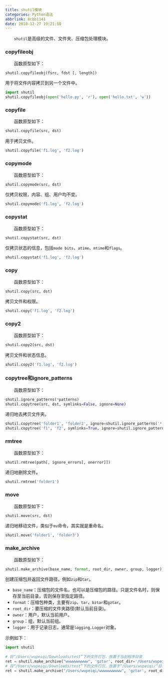 ```yaml
---
title: shutil模块
categories: Python语法
abbrlink: 8cbb1141
date: 2018-12-27 19:21:58
---
```

&emsp;&emsp;`shutil`是高级的文件、文件夹、压缩包处理模块。

### copyfileobj

&emsp;&emsp;函数原型如下：

``` python
shutil.copyfileobj(fsrc, fdst [, length])
```

用于将文件内容拷贝到另一个文件中。

``` python
import shutil
shutil.copyfileobj(open('hello.py', 'r'), open('hello.txt', 'w'))
```

### copyfile

&emsp;&emsp;函数原型如下：

``` python
shutil.copyfile(src, dst)
```

用于拷贝文件。

``` python
shutil.copyfile('f1.log', 'f2.log')
```

### copymode

&emsp;&emsp;函数原型如下：

``` python
shutil.copymode(src, dst)
```

仅拷贝权限，内容、组、用户均不变。

``` python
shutil.copymode('f1.log', 'f2.log')
```

### copystat

&emsp;&emsp;函数原型如下：

``` python
shutil.copystat(src, dst)
```

仅拷贝状态的信息，包括`mode bits`、`atime`、`mtime`和`flags`。

``` python
shutil.copystat('f1.log', 'f2.log')
```

### copy

&emsp;&emsp;函数原型如下：

``` python
shutil.copy(src, dst)
```

拷贝文件和权限。

``` python
shutil.copy('f1.log', 'f2.log')
```

### copy2

&emsp;&emsp;函数原型如下：

``` python
shutil.copy2(src, dst)
```

拷贝文件和状态信息。

``` python
shutil.copy2('f1.log', 'f2.log')
```

### copytree和ignore_patterns

&emsp;&emsp;函数原型如下：

``` python
shutil.ignore_patterns(*patterns)
shutil.copytree(src, dst, symlinks=False, ignore=None)
```

递归地去拷贝文件夹。

``` python
shutil.copytree('folder1', 'folder2', ignore=shutil.ignore_patterns('*.pyc', 'tmp*'))
shutil.copytree('f1', 'f2', symlinks=True, ignore=shutil.ignore_patterns('*.pyc', 'tmp*'))
```

### rmtree

&emsp;&emsp;函数原型如下：

``` python
shutil.rmtree(path[, ignore_errors[, onerror]])
```

递归地删除文件。

``` python
shutil.rmtree('folder1')
```

### move

&emsp;&emsp;函数原型如下：

``` python
shutil.move(src, dst)
```

递归地移动文件，类似于`mv`命令，其实就是重命名。

``` python
shutil.move('folder1', 'folder3')
```

### make_archive

&emsp;&emsp;函数原型如下：

``` python
shutil.make_archive(base_name, format, root_dir, owner, group, logger)
```

创建压缩包并返回文件路径，例如`zip`和`tar`。

- `base_name`：压缩包的文件名，也可以是压缩包的路径。只是文件名时，则保存至当前目录，否则保存至指定路径。
- `format`：压缩包种类，主要有`zip`、`tar`、`bztar`和`gztar`。
- `root_dir`：要压缩的文件夹路径(默认当前目录)。
- `owner`：用户，默认当前用户。
- `group`：组，默认当前组。
- `logger`：用于记录日志，通常是`logging.Logger`对象。

示例如下：

``` python
import shutil
​
# 将“/Users/wupeiqi/Downloads/test”下的文件打包，放置于当前程序目录
ret = shutil.make_archive("wwwwwwwwww", 'gztar', root_dir='/Users/wupeiqi/Downloads/test')
# 将“/Users/wupeiqi/Downloads/test”下的文件打包，放置于“/Users/wupeiqi/”目录
ret = shutil.make_archive("/Users/wupeiqi/wwwwwwwwww", 'gztar', root_dir='/Users/wupeiqi/Downloads/test')
```